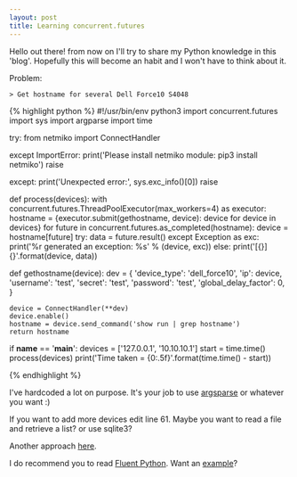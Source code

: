 ```yaml
---
layout: post
title: Learning concurrent.futures
---
```



Hello out there! from now on I'll try to share my Python knowledge in this 'blog'. 
Hopefully this will become an habit and I won't have to think about it.

Problem:

    > Get hostname for several Dell Force10 S4048


{% highlight python %}
#!/usr/bin/env python3
import concurrent.futures
import sys
import argparse
import time

try:
    from netmiko import ConnectHandler

except ImportError:
    print('Please install netmiko module: pip3 install netmiko')
    raise

except:
    print('Unexpected error:', sys.exc_info()[0])
    raise

def process(devices):
    with concurrent.futures.ThreadPoolExecutor(max_workers=4) as executor:
        hostname = {executor.submit(gethostname, device): device for device in devices}
        for future in concurrent.futures.as_completed(hostname):
            device = hostname[future]
            try:
                data = future.result()
            except Exception as exc:
                print('%r generated an exception: %s' % (device, exc))
            else:
                print('[{}] {}'.format(device, data))


def gethostname(device):
    dev = {
        'device_type': 'dell_force10',
        'ip': device,
        'username': 'test',
        'secret': 'test',
        'password': 'test',
        'global_delay_factor': 0,
    }

    device = ConnectHandler(**dev)
    device.enable()
    hostname = device.send_command('show run | grep hostname')
    return hostname

if __name__ == '__main__':
    devices = ['127.0.0.1', '10.10.10.1']
    start = time.time()
    process(devices)
    print('Time taken = {0:.5f}'.format(time.time() - start))

{% endhighlight %}

I've hardcoded a lot on purpose. It's your job to use [argsparse](https://docs.python.org/3/library/argparse.html) or whatever you want :)

If you want to add more devices edit line 61. Maybe you want to read a file and retrieve a list? or use sqlite3?

Another approach [here](https://github.com/ktbyers/netmiko/blob/develop/examples/multiprocess_example.py). 

I do recommend you to read [Fluent Python](https://www.amazon.com/Fluent-Python-Concise-Effective-Programming/dp/1491946008). Want an 
[example](https://github.com/fluentpython/example-code/blob/master/17-futures/countries/flags2_threadpool.py)?
